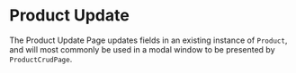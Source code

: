 # Product Update

The Product Update Page updates fields in an existing instance of `Product`, and will most commonly be used in a modal window to be presented by `ProductCrudPage`.
